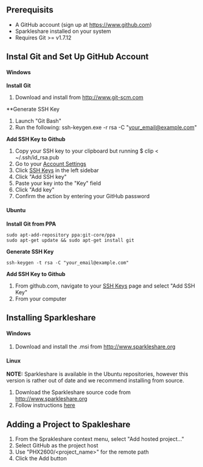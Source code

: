 ## Prerequisits

  * A GitHub account (sign up at https://www.github.com)
  * Sparkleshare installed on your system
  * Requires Git >= v1.7.12
  
## Instal Git and Set Up GitHub Account

#### Windows

**Install Git**

  1. Download and install from http://www.git-scm.com

**Generate SSH Key

  1. Launch "Git Bash"
  2. Run the following:
    ssh-keygen.exe -r rsa -C "your_email@example.com"
    
**Add SSH Key to Github**

  1. Copy your SSH key to your clipboard but running
    $ clip < ~/.ssh/id_rsa.pub
  2. Go to your [Account Settings](https://github.com/settings)
  3. Click [SSH Keys](https://github.com/settings) in the left sidebar
  4. Click "Add SSH key"
  5. Paste your key into the "Key" field
  6. Click "Add key"
  7. Confirm the action by entering your GitHub password
  
#### Ubuntu

**Install Git from PPA**

    sudo apt-add-repository ppa:git-core/ppa
    sudo apt-get update && sudo apt-get install git

**Generate SSH Key**

    ssh-keygen -t rsa -C "your_email@example.com"
  
  
**Add SSH Key to Github**

  1. From github.com, navigate to your [SSH Keys](https://github.com/settings/ssh)
  page and select "Add SSH Key"
  2. From your computer 
  

  
  
  
## Installing Sparkleshare

#### Windows

  1. Download and install the .msi from http://www.sparkleshare.org

#### Linux

**NOTE:** Sparkleshare is available in the Ubuntu repositories, however this version is
rather out of date and we recommend installing from source.

  1. Download the Sparkleshare source code from http://www.sparkleshare.org
  2. Follow instructions [here](https://github.com/hbons/SparkleShare/blob/master/SparkleShare/Linux/README.md)

## Adding a Project to Spakleshare

  1. From the Sprakleshare context menu, select "Add hosted project..."
  2. Select GitHub as the project host
  3. Use "PHX2600/<project_name>" for the remote path
  4. Click the Add button